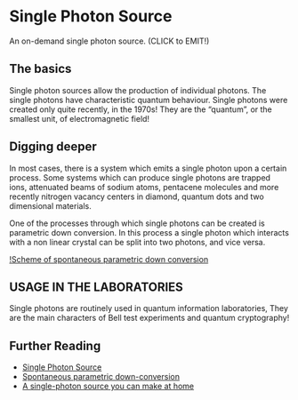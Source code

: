 # Single Photon Source

An on-demand single photon source. (CLICK to EMIT!)

## The basics

Single photon sources allow the production of individual photons. The single photons have characteristic quantum behaviour. Single photons were created only quite recently, in the 1970s! They are the “quantum”, or the smallest unit, of electromagnetic field!

## Digging deeper

In most cases, there is a system which emits a single photon upon a certain process. Some systems which can produce single photons are trapped ions, attenuated beams of sodium atoms, pentacene molecules and more recently nitrogen vacancy centers in diamond, quantum dots and two dimensional materials.

One of the processes through which single photons can be created is parametric down conversion. In this process a single photon which interacts with a non linear crystal can be split into two photons, and vice versa.

[!Scheme of spontaneous parametric down conversion](https://upload.wikimedia.org/wikipedia/commons/d/df/Scheme_of_spontaneous_parametric_down-conversion.pdf)

## USAGE IN THE LABORATORIES

Single photons are routinely used in quantum information laboratories, They are the main characters of Bell test experiments and quantum cryptography!

## Further Reading

* [Single Photon Source](https://en.wikipedia.org/wiki/Single-photon_source)
* [Spontaneous parametric down-conversion](https://en.wikipedia.org/wiki/Spontaneous_parametric_down-conversion)
* [A single-photon source you can make at home](http://news.mit.edu/2019/single-photon-source-fluorescent-quantum-defects-0809)